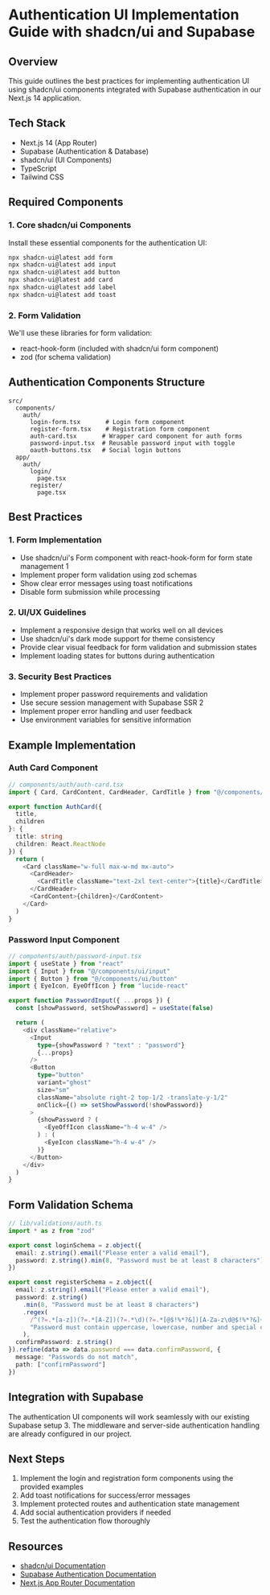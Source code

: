 # Authentication UI Implementation Guide with shadcn/ui and Supabase

## Overview
This guide outlines the best practices for implementing authentication UI using shadcn/ui components integrated with Supabase authentication in our Next.js 14 application.

## Tech Stack
- Next.js 14 (App Router)
- Supabase (Authentication & Database)
- shadcn/ui (UI Components)
- TypeScript
- Tailwind CSS

## Required Components

### 1. Core shadcn/ui Components
Install these essential components for the authentication UI:

```bash
npx shadcn-ui@latest add form
npx shadcn-ui@latest add input
npx shadcn-ui@latest add button
npx shadcn-ui@latest add card
npx shadcn-ui@latest add label
npx shadcn-ui@latest add toast
```

### 2. Form Validation
We'll use these libraries for form validation:
- react-hook-form (included with shadcn/ui form component)
- zod (for schema validation)

## Authentication Components Structure

```
src/
  components/
    auth/
      login-form.tsx       # Login form component
      register-form.tsx    # Registration form component
      auth-card.tsx       # Wrapper card component for auth forms
      password-input.tsx  # Reusable password input with toggle
      oauth-buttons.tsx   # Social login buttons
  app/
    auth/
      login/
        page.tsx
      register/
        page.tsx
```

## Best Practices

### 1. Form Implementation
- Use shadcn/ui's Form component with react-hook-form for form state management <mcreference link="https://hackernoon.com/how-to-implement-authentication-in-nextjs-14-with-nextauthjs-shadcnui-react-hook-form-and-zod" index="1">1</mcreference>
- Implement proper form validation using zod schemas
- Show clear error messages using toast notifications
- Disable form submission while processing

### 2. UI/UX Guidelines
- Implement a responsive design that works well on all devices
- Use shadcn/ui's dark mode support for theme consistency
- Provide clear visual feedback for form validation and submission states
- Implement loading states for buttons during authentication

### 3. Security Best Practices
- Implement proper password requirements and validation
- Use secure session management with Supabase SSR <mcreference link="https://omarmokhfi.medium.com/building-a-full-stack-apps-with-nextjs-14-supabase-and-shadcnui-b3a66ae138af" index="2">2</mcreference>
- Implement proper error handling and user feedback
- Use environment variables for sensitive information

## Example Implementation

### Auth Card Component
```typescript
// components/auth/auth-card.tsx
import { Card, CardContent, CardHeader, CardTitle } from "@/components/ui/card"

export function AuthCard({
  title,
  children
}: {
  title: string
  children: React.ReactNode
}) {
  return (
    <Card className="w-full max-w-md mx-auto">
      <CardHeader>
        <CardTitle className="text-2xl text-center">{title}</CardTitle>
      </CardHeader>
      <CardContent>{children}</CardContent>
    </Card>
  )
}
```

### Password Input Component
```typescript
// components/auth/password-input.tsx
import { useState } from "react"
import { Input } from "@/components/ui/input"
import { Button } from "@/components/ui/button"
import { EyeIcon, EyeOffIcon } from "lucide-react"

export function PasswordInput({ ...props }) {
  const [showPassword, setShowPassword] = useState(false)

  return (
    <div className="relative">
      <Input
        type={showPassword ? "text" : "password"}
        {...props}
      />
      <Button
        type="button"
        variant="ghost"
        size="sm"
        className="absolute right-2 top-1/2 -translate-y-1/2"
        onClick={() => setShowPassword(!showPassword)}
      >
        {showPassword ? (
          <EyeOffIcon className="h-4 w-4" />
        ) : (
          <EyeIcon className="h-4 w-4" />
        )}
      </Button>
    </div>
  )
}
```

## Form Validation Schema
```typescript
// lib/validations/auth.ts
import * as z from "zod"

export const loginSchema = z.object({
  email: z.string().email("Please enter a valid email"),
  password: z.string().min(8, "Password must be at least 8 characters")
})

export const registerSchema = z.object({
  email: z.string().email("Please enter a valid email"),
  password: z.string()
    .min(8, "Password must be at least 8 characters")
    .regex(
      /^(?=.*[a-z])(?=.*[A-Z])(?=.*\d)(?=.*[@$!%*?&])[A-Za-z\d@$!%*?&]+$/,
      "Password must contain uppercase, lowercase, number and special character"
    ),
  confirmPassword: z.string()
}).refine(data => data.password === data.confirmPassword, {
  message: "Passwords do not match",
  path: ["confirmPassword"]
})
```

## Integration with Supabase

The authentication UI components will work seamlessly with our existing Supabase setup <mcreference link="https://supabase.com/blog/supabase-ui-library" index="3">3</mcreference>. The middleware and server-side authentication handling are already configured in our project.

## Next Steps
1. Implement the login and registration form components using the provided examples
2. Add toast notifications for success/error messages
3. Implement protected routes and authentication state management
4. Add social authentication providers if needed
5. Test the authentication flow thoroughly

## Resources
- [shadcn/ui Documentation](https://ui.shadcn.com)
- [Supabase Authentication Documentation](https://supabase.com/docs/guides/auth)
- [Next.js App Router Documentation](https://nextjs.org/docs/app)